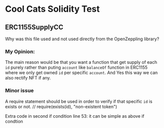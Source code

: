 # Cool Cats Solidity Test

## ERC1155SupplyCC
Why was this file used and not used directly from the OpenZeppling library?
### My Opinion: 
The main reason would be that you want a function
that get supply of each `id` purely rather than puting `account`
like `balanceOf` function in ERC1155 where we only get
owned `id` per specific `account`.
And Yes this way we can also rectify NFT if any.

### Minor issue
A require statement should be used in order to verify if that
specific `id` is exists or not.
// require(exists(id), "non-existent token")

Extra code in second if condition line 53:
it can be simple as above if condtion
